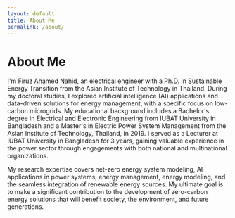```yaml
---
layout: default
title: About Me
permalink: /about/
---
```


<h1>About Me</h1>

<div class="main-content">
  
  <p>I'm Firuz Ahamed Nahid, an electrical engineer with a Ph.D. in Sustainable Energy Transition from the Asian Institute of Technology in Thailand. During my doctoral studies, I explored artificial intelligence (AI) applications and data-driven solutions for energy management, with a specific focus on low-carbon microgrids. My educational background includes a Bachelor's degree in Electrical and Electronic Engineering from IUBAT University in Bangladesh and a Master's in Electric Power System Management from the Asian Institute of Technology, Thailand, in 2019. I served as a Lecturer at IUBAT University in Bangladesh for 3 years, gaining valuable experience in the power sector through engagements with both national and multinational organizations.</p>

  <p>My research expertise covers net-zero energy system modeling, AI applications in power systems, energy management, energy modeling, and the seamless integration of renewable energy sources. My ultimate goal is to make a significant contribution to the development of zero-carbon energy solutions that will benefit society, the environment, and future generations.</p>

</div>
